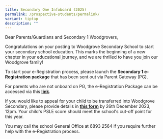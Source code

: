 ```yaml
---
title: Secondary One Infoboard (2025)
permalink: /prospective-students/permalink/
variant: tiptap
description: ""
---
```

<p>Dear Parents/Guardians and Secondary 1 Woodgrovers,</p><p>Congratulations on your posting to Woodgrove Secondary School to start your secondary school education. This marks the beginning of a new chapter in your educational journey, and we are thrilled to have you join our Woodgrove family!</p><p>To start your e-Registration process, please launch the <strong>Secondary 1 e-Registration package</strong> that has been sent out via Parent Gateway (PG).</p><p>For parents who are not onboard on PG, the e-Registration Package can be accessed via this <strong><a href="https://drive.google.com/file/d/1KJv7chfCtAvZF0pBJONc1-Fuqw74qP0L/view?usp=sharing" rel="noopener noreferrer nofollow" target="_blank">link</a></strong>.</p><p>If you would like to appeal for your child to be transferred into Woodgrove Secondary, please provide details in <strong><a href="https://go.gov.sg/2024s1appealformwgs" rel="noopener noreferrer nofollow" target="_blank">this form</a></strong> by 26th December 2023, 12pm. Your child's PSLE score should meet the school's cut-off point for this year.</p><p>You may call the school General Office at 6893 2564 if you require further help with the e-Registration process.</p>